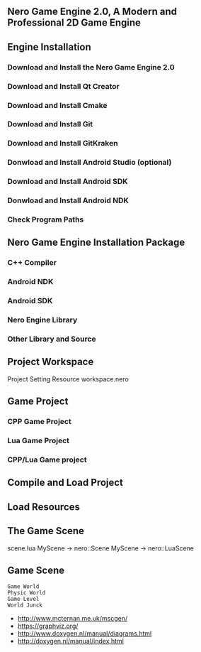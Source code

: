 ## Nero Game Engine 2.0, A Modern and Professional 2D Game Engine


## Engine Installation

### Download and Install the Nero Game Engine 2.0
### Download and Install Qt Creator 
### Download and Install Cmake
### Download and Install Git
### Download and Install GitKraken
### Donwload and Install Android Studio (optional)
### Download and Install Android SDK
### Donwload and Install Android NDK
### Check Program Paths

## Nero Game Engine Installation Package
### C++ Compiler
### Android NDK
### Android SDK
### Nero Engine Library
### Other Library and Source

## Project Workspace

Project
Setting
Resource
workspace.nero

## Game Project

### CPP Game Project
### Lua Game Project
### CPP/Lua Game project

## Compile and Load Project

## Load Resources

## The Game Scene

scene.lua
MyScene -> nero::Scene
MyScene -> nero::LuaScene

## Game Scene
    Game World
    Physic World
    Game Level
    World Junck

- http://www.mcternan.me.uk/mscgen/
- https://graphviz.org/
- http://www.doxygen.nl/manual/diagrams.html
- http://doxygen.nl/manual/index.html
